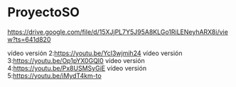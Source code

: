 # ProyectoSO
https://drive.google.com/file/d/15XJjPL7Y5J95A8KLGo1RiLENeyhARX8i/view?ts=641d820

vídeo versión 2:https://youtu.be/YcI3wjmih24
vídeo versión 3:https://youtu.be/Op1pYX0GQI0
vídeo versión 4:https://youtu.be/Px8USMSyGiE
vídeo versión 5:https://youtu.be/iMydT4km-to
